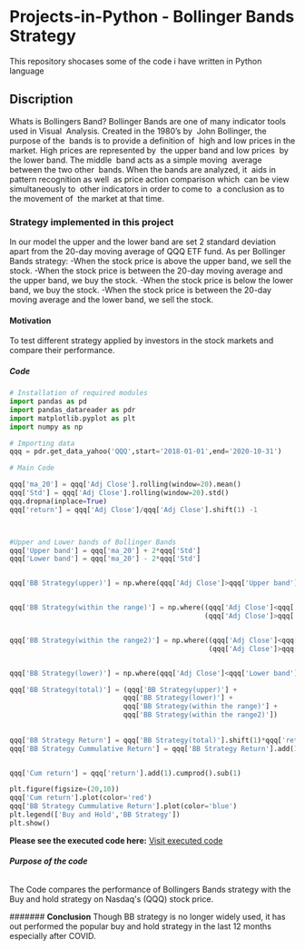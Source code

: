 # **Projects-in-Python - Bollinger Bands Strategy**
This repository shocases some of the code i have written in Python language

##  Discription
Whats is Bollingers Band? 
Bollinger Bands are one of many indicator tools used in Visual  Analysis. Created in the 1980’s by  John Bollinger, the purpose of the  bands is to provide a definition of  high and low prices in the market.
High prices are represented by  the upper band and low prices  by the lower band. The middle  band acts as a simple moving  average between the two other  bands.
When the bands are analyzed, it  aids in pattern recognition as well  as price action comparison which  can be view simultaneously to  other indicators in order to come to  a conclusion as to the movement of  the market at that time.

### **Strategy implemented in this project**
In our model the upper and the lower band are set 2 standard deviation apart from the 20-day moving average of QQQ ETF fund.
As per Bollinger Bands strategy:
-When the stock price is above the upper band, we sell the stock.
-When the stock price is between the 20-day moving average and the upper band, we buy the stock.
-When the stock price is below the lower band, we buy the stock.
-When the stock price is between the 20-day moving average and the lower band, we sell the stock.

#### **Motivation**
To test different strategy applied by investors in the stock markets and compare their performance. 


##### **Code**

```python
# Installation of required modules
import pandas as pd
import pandas_datareader as pdr
import matplotlib.pyplot as plt
import numpy as np

# Importing data
qqq = pdr.get_data_yahoo('QQQ',start='2018-01-01',end='2020-10-31')

# Main Code

qqq['ma_20'] = qqq['Adj Close'].rolling(window=20).mean()
qqq['Std'] = qqq['Adj Close'].rolling(window=20).std()
qqq.dropna(inplace=True)
qqq['return'] = qqq['Adj Close']/qqq['Adj Close'].shift(1) -1



#Upper and Lower bands of Bollinger Bands
qqq['Upper band'] = qqq['ma_20'] + 2*qqq['Std']
qqq['Lower band'] = qqq['ma_20'] - 2*qqq['Std']


qqq['BB Strategy(upper)'] = np.where(qqq['Adj Close']>qqq['Upper band'],-1,0)


qqq['BB Strategy(within the range)'] = np.where((qqq['Adj Close']<qqq['Upper band']) & 
                                                (qqq['Adj Close']>qqq['ma_20']),1,0)


qqq['BB Strategy(within the range2)'] = np.where((qqq['Adj Close']<qqq['ma_20']) & 
                                                 (qqq['Adj Close']>qqq['Lower band']),-1,0)


qqq['BB Strategy(lower)'] = np.where(qqq['Adj Close']<qqq['Lower band'],1,0)

qqq['BB Strategy(total)'] = (qqq['BB Strategy(upper)'] + 
                            qqq['BB Strategy(lower)'] + 
                            qqq['BB Strategy(within the range)'] + 
                            qqq['BB Strategy(within the range2)'])
            
            
qqq['BB Strategy Return'] = qqq['BB Strategy(total)'].shift(1)*qqq['return']
qqq['BB Strategy Cummulative Return'] = qqq['BB Strategy Return'].add(1).cumprod().sub(1)


qqq['Cum return'] = qqq['return'].add(1).cumprod().sub(1)

plt.figure(figsize=(20,10))
qqq['Cum return'].plot(color='red')
qqq['BB Strategy Cummulative Return'].plot(color='blue')
plt.legend(['Buy and Hold','BB Strategy'])
plt.show()
```
**Please see the executed code here:**
[Visit executed code](https://github.com/vadukia2/Projects-in-Python/blob/main/Bollinger%20Bonds%20strategy.ipynb)


###### **Purpose of the code**
The Code compares the performance of Bollingers Bands strategy with the Buy and hold strategy on Nasdaq's (QQQ) stock price.  


####### **Conclusion**
Though BB strategy is no longer widely used, it has out performed the popular buy and hold strategy in the last 12 months especially after COVID. 
